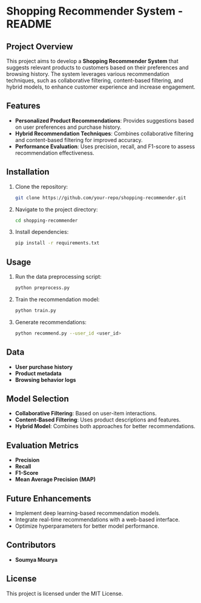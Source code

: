 # Shopping Recommender System - README

## Project Overview
This project aims to develop a **Shopping Recommender System** that suggests relevant products to customers based on their preferences and browsing history. The system leverages various recommendation techniques, such as collaborative filtering, content-based filtering, and hybrid models, to enhance customer experience and increase engagement.

## Features
- **Personalized Product Recommendations**: Provides suggestions based on user preferences and purchase history.
- **Hybrid Recommendation Techniques**: Combines collaborative filtering and content-based filtering for improved accuracy.
- **Performance Evaluation**: Uses precision, recall, and F1-score to assess recommendation effectiveness.

## Installation
1. Clone the repository:
   ```bash
   git clone https://github.com/your-repo/shopping-recommender.git
   ```
2. Navigate to the project directory:
   ```bash
   cd shopping-recommender
   ```
3. Install dependencies:
   ```bash
   pip install -r requirements.txt
   ```

## Usage
1. Run the data preprocessing script:
   ```bash
   python preprocess.py
   ```
2. Train the recommendation model:
   ```bash
   python train.py
   ```
3. Generate recommendations:
   ```bash
   python recommend.py --user_id <user_id>
   ```

## Data
- **User purchase history**
- **Product metadata**
- **Browsing behavior logs**

## Model Selection
- **Collaborative Filtering**: Based on user-item interactions.
- **Content-Based Filtering**: Uses product descriptions and features.
- **Hybrid Model**: Combines both approaches for better recommendations.

## Evaluation Metrics
- **Precision**
- **Recall**
- **F1-Score**
- **Mean Average Precision (MAP)**

## Future Enhancements
- Implement deep learning-based recommendation models.
- Integrate real-time recommendations with a web-based interface.
- Optimize hyperparameters for better model performance.

## Contributors
- **Soumya Mourya** 

## License
This project is licensed under the MIT License.

